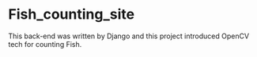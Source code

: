 # Fish_counting_site
This back-end was written by Django and this project introduced OpenCV tech for counting Fish.
